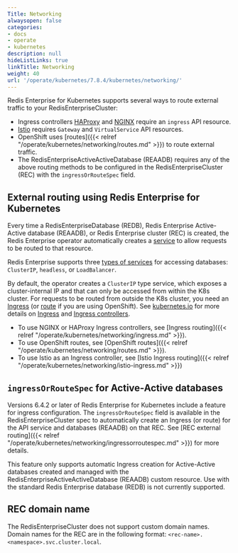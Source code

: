 ```yaml
---
Title: Networking
alwaysopen: false
categories:
- docs
- operate
- kubernetes
description: null
hideListLinks: true
linkTitle: Networking
weight: 40
url: '/operate/kubernetes/7.8.4/kubernetes/networking/'
---
```


Redis Enterprise for Kubernetes supports several ways to route external traffic to your RedisEnterpriseCluster:

- Ingress controllers [HAProxy](https://haproxy-ingress.github.io/) and [NGINX](https://kubernetes.github.io/ingress-nginx/) require an `ingress` API resource.
- [Istio](https://istio.io/latest/docs/setup/getting-started/) requires `Gateway` and `VirtualService` API resources.
- OpenShift uses [routes]({{< relref "/operate/kubernetes/networking/routes.md" >}}) to route external traffic.
- The RedisEnterpriseActiveActiveDatabase (REAADB) requires any of the above routing methods to be configured in the RedisEnterpriseCluster (REC) with the `ingressOrRouteSpec` field.

## External routing using Redis Enterprise for Kubernetes

Every time a RedisEnterpriseDatabase (REDB), Redis Enterprise Active-Active database (REAADB), or Redis Enterprise cluster (REC) is created, the Redis Enterprise operator automatically creates a [service](https://kubernetes.io/docs/concepts/services-networking/service/) to allow requests to be routed to that resource.

Redis Enterprise supports three [types of services](https://kubernetes.io/docs/concepts/services-networking/service/#publishing-services-service-types) for accessing databases: `ClusterIP`, `headless`, or `LoadBalancer`.

By default, the operator creates a `ClusterIP` type service, which exposes a cluster-internal IP and that can only be accessed from within the K8s cluster. For requests to be routed from outside the K8s cluster, you need an [Ingress](https://kubernetes.io/docs/concepts/services-networking/ingress/) (or [route](https://docs.openshift.com/container-platform/4.12/networking/routes/route-configuration.html) if you are using OpenShift). See [kubernetes.io](https://kubernetes.io/docs/) for more details on [Ingress](https://kubernetes.io/docs/concepts/services-networking/ingress/) and [Ingress controllers](https://kubernetes.io/docs/concepts/services-networking/ingress-controllers/).

* To use NGINX or HAProxy Ingress controllers, see [Ingress routing]({{< relref "/operate/kubernetes/networking/ingress.md" >}}).
* To use OpenShift routes, see [OpenShift routes]({{< relref "/operate/kubernetes/networking/routes.md" >}}).
* To use Istio as an Ingress controller, see [Istio Ingress routing]({{< relref "/operate/kubernetes/networking/istio-ingress.md" >}})

## `ingressOrRouteSpec` for Active-Active databases

Versions 6.4.2 or later of Redis Enterprise for Kubernetes include a feature for ingress configuration. The `ingressOrRouteSpec` field is available in the RedisEnterpriseCluster spec to automatically create an Ingress (or route) for the API service and databases (REAADB) on that REC. See [REC external routing]({{< relref "/operate/kubernetes/networking/ingressorroutespec.md" >}}) for more details.

This feature only supports automatic Ingress creation for Active-Active databases created and managed with the RedisEnterpriseActiveActiveDatabase (REAADB) custom resource. Use with the standard Redis Enterprise database (REDB) is not currently supported.

## REC domain name

The RedisEnterpriseCluster does not support custom domain names. Domain names for the REC are in the following format: `<rec-name>.<namespace>.svc.cluster.local`.
